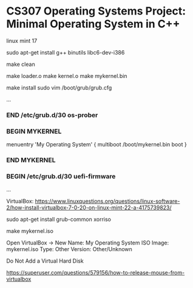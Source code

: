# CS307 Operating Systems Project: Minimal Operating System in C++

linux mint 17

sudo apt-get install g++ binutils libc6-dev-i386

make clean

make loader.o
make kernel.o
make mykernel.bin

make install
sudo vim /boot/grub/grub.cfg

...
### END /etc/grub.d/30 os-prober ###


### BEGIN MYKERNEL ###

menuentry 'My Operating System' {
  multiboot /boot/mykernel.bin
  boot
}

### END MYKERNEL ###


### BEGIN /etc/grub.d/30 uefi-firmware ###
...

VirtualBox:
https://www.linuxquestions.org/questions/linux-software-2/how-install-virtualbox-7-0-20-on-linux-mint-22-a-4175739823/

sudo apt-get install grub-common xorriso

make mykernel.iso

Open VirtualBox -> New
Name: My Operating System
ISO Image: mykernel.iso
Type: Other
Version: Other/Unknown

Do Not Add a Virtual Hard Disk

https://superuser.com/questions/579156/how-to-release-mouse-from-virtualbox


